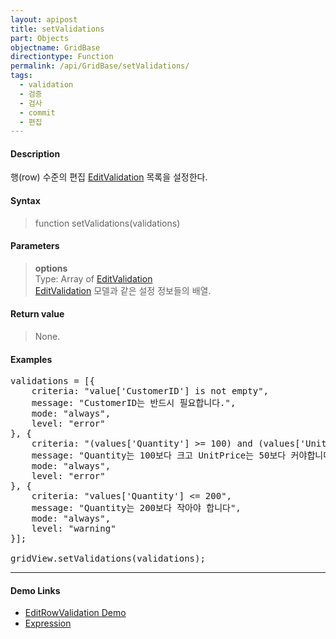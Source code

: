 ```yaml
---
layout: apipost
title: setValidations
part: Objects
objectname: GridBase
directiontype: Function
permalink: /api/GridBase/setValidations/
tags:
  - validation
  - 검증
  - 검사
  - commit
  - 편집
---
```



#### Description

 행(row) 수준의 편집 [EditValidation](/api/types/EditValidation/) 목록을 설정한다.

#### Syntax

> function setValidations(validations)

#### Parameters

> **options**  
> Type: Array of [EditValidation](/api/types/EditValidation/)  
> [EditValidation](/api/types/EditValidation/) 모델과 같은 설정 정보들의 배열.  

#### Return value

> None.

#### Examples 

<pre class="prettyprint">
validations = [{
    criteria: "value['CustomerID'] is not empty",
    message: "CustomerID는 반드시 필요합니다.",
    mode: "always",
    level: "error"
}, {
    criteria: "(values['Quantity'] >= 100) and (values['UnitPrice'] >= 50)",
    message: "Quantity는 100보다 크고 UnitPrice는 50보다 커야합니다!",
    mode: "always",
    level: "error"
}, {
    criteria: "values['Quantity'] <= 200",
    message: "Quantity는 200보다 작아야 합니다",
    mode: "always",
    level: "warning"
}];

gridView.setValidations(validations);
</pre>

---

#### Demo Links

* [EditRowValidation Demo](http://demo.realgrid.com/Validation/RowValidation/)  
* [Expression](http://demo.realgrid.com/Demo/ExpressionConcept)